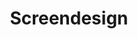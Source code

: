 ---
title: Screendesign
studiengang: Module in study program <a href="https://www.medieninformatik.th-koeln.de/">Media Informatics (Bachelor's Program)</a>
weitere-infos: 3. term
angeboten-im: is held every winter term
website: https://th-koeln.github.io/mi-bachelor-screendesign/
tags: screendesign, webdesign, frontend, simplicity
published: true
---